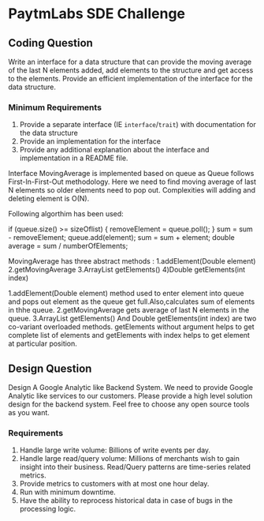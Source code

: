 # PaytmLabs SDE Challenge

## Coding Question

Write an interface for a data structure that can provide the moving average of the last N elements added, add elements to the structure and get access to the elements. Provide an efficient implementation of the interface for the data structure.

### Minimum Requirements

1. Provide a separate interface (IE `interface`/`trait`) with documentation for the data structure
2. Provide an implementation for the interface
3. Provide any additional explanation about the interface and implementation in a README file.

Interface MovingAverage is implemented based on queue as Queue follows First-In-First-Out methodology. Here we need to find moving average of last N elements so older elements need to pop out.
Complexities will adding and deleting element is O(N).

Following algorthim has been used:


if (queue.size() >= sizeOflist) {
removeElement = queue.poll();
}
sum = sum - removeElement;
queue.add(element);
sum = sum + element;
double average = sum / numberOfElements;

	

MovingAverage has three abstract methods :
1.addElement(Double element) 
2.getMovingAverage
3.ArrayList<Double> getElements() 
4)Double getElements(int index)

1.addElement(Double element) method used to enter element into queue and pops out element as the queue get full.Also,calculates sum of elements in thhe queue.
2.getMovingAverage gets average of last N elements in the queue.
3.ArrayList<Double> getElements() And Double getElements(int index) are two co-variant overloaded methods. getElements without argument helps to get complete list of elements and getElements with index helps to get element
  at particular position.

## Design Question

Design A Google Analytic like Backend System.
We need to provide Google Analytic like services to our customers. Please provide a high level solution design for the backend system. Feel free to choose any open source tools as you want.

### Requirements

1. Handle large write volume: Billions of write events per day.
2. Handle large read/query volume: Millions of merchants wish to gain insight into their business. Read/Query patterns are time-series related metrics.
3. Provide metrics to customers with at most one hour delay.
4. Run with minimum downtime.
5. Have the ability to reprocess historical data in case of bugs in the processing logic.
